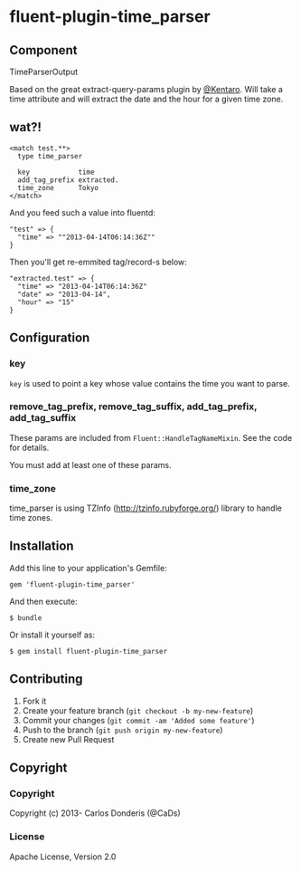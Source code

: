 # fluent-plugin-time_parser

## Component
TimeParserOutput

Based on the great extract-query-params plugin by [@Kentaro](https://github.com/kentaro/fluent-plugin-extract_query_params).
Will take a time attribute and will extract the date and the hour for a given time zone.

## wat?!

```
<match test.**>
  type time_parser

  key            time
  add_tag_prefix extracted.
  time_zone      Tokyo
</match>
```

And you feed such a value into fluentd:

```
"test" => {
  "time" => ""2013-04-14T06:14:36Z""
}
```

Then you'll get re-emmited tag/record-s below:

```
"extracted.test" => {
  "time" => "2013-04-14T06:14:36Z"
  "date" => "2013-04-14",
  "hour" => "15"
}
```
## Configuration

### key

`key` is used to point a key whose value contains the time you want to parse.

### remove_tag_prefix, remove_tag_suffix, add_tag_prefix, add_tag_suffix

These params are included from `Fluent::HandleTagNameMixin`. See the code for details.

You must add at least one of these params.

### time_zone

time_parser is using TZInfo (http://tzinfo.rubyforge.org/) library to handle time zones.

## Installation

Add this line to your application's Gemfile:

    gem 'fluent-plugin-time_parser'

And then execute:

    $ bundle

Or install it yourself as:

    $ gem install fluent-plugin-time_parser


## Contributing

1. Fork it
2. Create your feature branch (`git checkout -b my-new-feature`)
3. Commit your changes (`git commit -am 'Added some feature'`)
4. Push to the branch (`git push origin my-new-feature`)
5. Create new Pull Request

## Copyright

### Copyright

Copyright (c) 2013- Carlos Donderis (@CaDs)

### License

Apache License, Version 2.0
